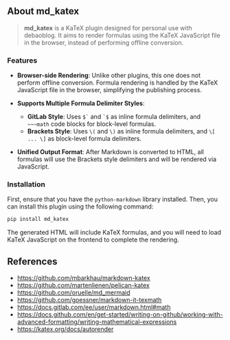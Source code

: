 ## About md_katex

> **md_katex** is a KaTeX plugin designed for personal use with debaoblog. It aims to render formulas using the KaTeX JavaScript file in the browser, instead of performing offline conversion.

### Features

- **Browser-side Rendering**: Unlike other plugins, this one does not perform offline conversion. Formula rendering is handled by the KaTeX JavaScript file in the browser, simplifying the publishing process.
- **Supports Multiple Formula Delimiter Styles**:
  - **GitLab Style**: Uses `` $` `` and `` `$ `` as inline formula delimiters, and `~~~math` code blocks for block-level formulas.
  - **Brackets Style**: Uses `\(` and `\)` as inline formula delimiters, and `\[ ... \]` as block-level formula delimiters.
  
- **Unified Output Format**: After Markdown is converted to HTML, all formulas will use the Brackets style delimiters and will be rendered via JavaScript.

### Installation

First, ensure that you have the `python-markdown` library installed. Then, you can install this plugin using the following command:

```bash
pip install md_katex
```

The generated HTML will include KaTeX formulas, and you will need to load KaTeX JavaScript on the frontend to complete the rendering.

## References

* https://github.com/mbarkhau/markdown-katex
* https://github.com/martenlienen/pelican-katex
* https://github.com/oruelle/md_mermaid
* https://github.com/goessner/markdown-it-texmath
* https://docs.gitlab.com/ee/user/markdown.html#math
* https://docs.github.com/en/get-started/writing-on-github/working-with-advanced-formatting/writing-mathematical-expressions
* https://katex.org/docs/autorender

